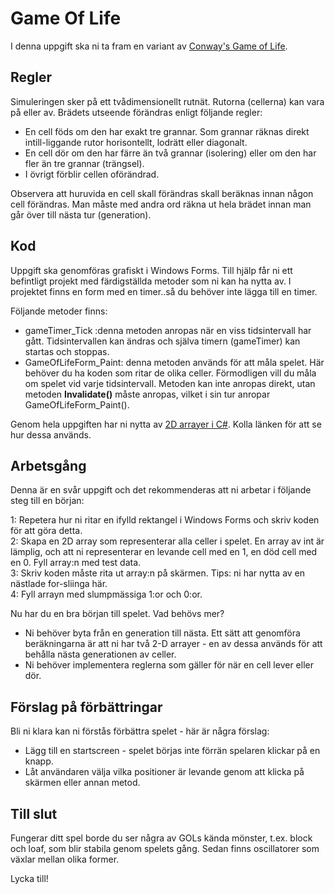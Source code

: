 # Game Of Life

I denna uppgift ska ni ta fram en variant av [Conway's Game of Life](https://en.wikipedia.org/wiki/Conway%27s_Game_of_Life).

## Regler

Simuleringen sker på ett tvådimensionellt rutnät. Rutorna (cellerna) kan vara på eller av. Brädets utseende förändras enligt följande regler:

+ En cell föds om den har exakt tre grannar. Som grannar räknas direkt intill-liggande rutor horisontellt, lodrätt eller diagonalt.
+ En cell dör om den har färre än två grannar (isolering) eller om den har fler än tre grannar (trängsel).
+ I övrigt förblir cellen oförändrad. 

Observera att huruvida en cell skall förändras skall beräknas innan någon cell förändras. Man måste med andra ord räkna ut hela brädet innan man går över till nästa tur (generation).

## Kod
Uppgift ska genomföras grafiskt i Windows Forms. Till hjälp får ni ett befintligt projekt med färdigställda metoder som ni kan ha nytta av. I projektet finns en form med en timer..så du behöver inte lägga till en timer. 

Följande metoder finns:

+ gameTimer_Tick :denna metoden anropas när en viss tidsintervall har gått. Tidsintervallen kan ändras och själva timern (gameTimer) kan startas och stoppas.
+ GameOfLifeForm_Paint: denna metoden används för att måla spelet. Här behöver du ha koden som ritar de olika celler. Förmodligen vill du måla om spelet vid varje tidsintervall. Metoden kan inte anropas direkt, utan metoden **Invalidate()** måste anropas, vilket i sin tur anropar GameOfLifeForm_Paint().   

Genom hela uppgiften har ni nytta av [2D arrayer i C#](https://docs.microsoft.com/en-us/dotnet/csharp/programming-guide/arrays/multidimensional-arrays). Kolla länken för att se hur dessa används.

## Arbetsgång

Denna är en svår uppgift och det rekommenderas att ni arbetar i följande steg till en början:

1: Repetera hur ni ritar en ifylld rektangel i Windows Forms och skriv koden för att göra detta.   
2: Skapa en 2D array som representerar alla celler i spelet. En array av int är lämplig, och att ni representerar en levande cell med en 1, en död cell med en 0. Fyll array:n med test data.  
3: Skriv koden måste rita ut array:n på skärmen. Tips: ni har nytta av en nästlade for-sliinga här.  
4: Fyll arrayn med slumpmässiga 1:or och 0:or.

Nu har du en bra början till spelet. Vad behövs mer? 

+ Ni behöver byta från en generation till nästa. Ett sätt att genomföra beräkningarna är att ni har två 2-D arrayer - en av dessa används för att behålla nästa generationen av celler. 
+ Ni behöver implementera reglerna som gäller för när en cell lever eller dör.

## Förslag på förbättringar

Bli ni klara kan ni förstås förbättra spelet - här är några förslag:

+ Lägg till en startscreen - spelet börjas inte förrän spelaren klickar på en knapp.
+ Låt användaren välja vilka positioner är levande genom att klicka på skärmen eller annan metod.

## Till slut
Fungerar ditt spel borde du ser några av GOLs kända mönster, t.ex. block och loaf, som blir stabila genom spelets gång. Sedan finns oscillatorer som växlar mellan olika former. 

Lycka till!



